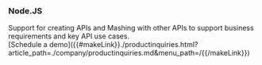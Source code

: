 ### Node.JS

<div class="api400-carousel-text">
Support for creating APIs and Mashing with other APIs to support business requirements and key API use cases.

</div>

<div markdown="1">
<div class="api400-schedule-button"  markdown="1">[Schedule a demo]({{#makeLink}}./productinquiries.html?article_path=./company/productinquiries.md&menu_path=/{{/makeLink}}) </div>
</div>